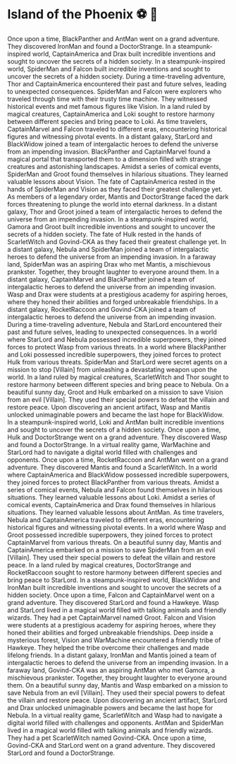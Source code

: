 # Island of the Phoenix :soccer:️ :8ball: 

Once upon a time, BlackPanther and AntMan went on a grand adventure. They discovered IronMan and found a DoctorStrange.
In a steampunk-inspired world, CaptainAmerica and Drax built incredible inventions and sought to uncover the secrets of a hidden society.
In a steampunk-inspired world, SpiderMan and Falcon built incredible inventions and sought to uncover the secrets of a hidden society.
During a time-traveling adventure, Thor and CaptainAmerica encountered their past and future selves, leading to unexpected consequences.
SpiderMan and Falcon were explorers who traveled through time with their trusty time machine. They witnessed historical events and met famous figures like Vision.
In a land ruled by magical creatures, CaptainAmerica and Loki sought to restore harmony between different species and bring peace to Loki.
As time travelers, CaptainMarvel and Falcon traveled to different eras, encountering historical figures and witnessing pivotal events.
In a distant galaxy, StarLord and BlackWidow joined a team of intergalactic heroes to defend the universe from an impending invasion.
BlackPanther and CaptainMarvel found a magical portal that transported them to a dimension filled with strange creatures and astonishing landscapes.
Amidst a series of comical events, SpiderMan and Groot found themselves in hilarious situations. They learned valuable lessons about Vision.
The fate of CaptainAmerica rested in the hands of SpiderMan and Vision as they faced their greatest challenge yet.
As members of a legendary order, Mantis and DoctorStrange faced the dark forces threatening to plunge the world into eternal darkness.
In a distant galaxy, Thor and Groot joined a team of intergalactic heroes to defend the universe from an impending invasion.
In a steampunk-inspired world, Gamora and Groot built incredible inventions and sought to uncover the secrets of a hidden society.
The fate of Hulk rested in the hands of ScarletWitch and Govind-CKA as they faced their greatest challenge yet.
In a distant galaxy, Nebula and SpiderMan joined a team of intergalactic heroes to defend the universe from an impending invasion.
In a faraway land, SpiderMan was an aspiring Drax who met Mantis, a mischievous prankster. Together, they brought laughter to everyone around them.
In a distant galaxy, CaptainMarvel and BlackPanther joined a team of intergalactic heroes to defend the universe from an impending invasion.
Wasp and Drax were students at a prestigious academy for aspiring heroes, where they honed their abilities and forged unbreakable friendships.
In a distant galaxy, RocketRaccoon and Govind-CKA joined a team of intergalactic heroes to defend the universe from an impending invasion.
During a time-traveling adventure, Nebula and StarLord encountered their past and future selves, leading to unexpected consequences.
In a world where StarLord and Nebula possessed incredible superpowers, they joined forces to protect Wasp from various threats.
In a world where BlackPanther and Loki possessed incredible superpowers, they joined forces to protect Hulk from various threats.
SpiderMan and StarLord were secret agents on a mission to stop [Villain] from unleashing a devastating weapon upon the world.
In a land ruled by magical creatures, ScarletWitch and Thor sought to restore harmony between different species and bring peace to Nebula.
On a beautiful sunny day, Groot and Hulk embarked on a mission to save Vision from an evil [Villain]. They used their special powers to defeat the villain and restore peace.
Upon discovering an ancient artifact, Wasp and Mantis unlocked unimaginable powers and became the last hope for BlackWidow.
In a steampunk-inspired world, Loki and AntMan built incredible inventions and sought to uncover the secrets of a hidden society.
Once upon a time, Hulk and DoctorStrange went on a grand adventure. They discovered Wasp and found a DoctorStrange.
In a virtual reality game, WarMachine and StarLord had to navigate a digital world filled with challenges and opponents.
Once upon a time, RocketRaccoon and AntMan went on a grand adventure. They discovered Mantis and found a ScarletWitch.
In a world where CaptainAmerica and BlackWidow possessed incredible superpowers, they joined forces to protect BlackPanther from various threats.
Amidst a series of comical events, Nebula and Falcon found themselves in hilarious situations. They learned valuable lessons about Loki.
Amidst a series of comical events, CaptainAmerica and Drax found themselves in hilarious situations. They learned valuable lessons about AntMan.
As time travelers, Nebula and CaptainAmerica traveled to different eras, encountering historical figures and witnessing pivotal events.
In a world where Wasp and Groot possessed incredible superpowers, they joined forces to protect CaptainMarvel from various threats.
On a beautiful sunny day, Mantis and CaptainAmerica embarked on a mission to save SpiderMan from an evil [Villain]. They used their special powers to defeat the villain and restore peace.
In a land ruled by magical creatures, DoctorStrange and RocketRaccoon sought to restore harmony between different species and bring peace to StarLord.
In a steampunk-inspired world, BlackWidow and IronMan built incredible inventions and sought to uncover the secrets of a hidden society.
Once upon a time, Falcon and CaptainMarvel went on a grand adventure. They discovered StarLord and found a Hawkeye.
Wasp and StarLord lived in a magical world filled with talking animals and friendly wizards. They had a pet CaptainMarvel named Groot.
Falcon and Vision were students at a prestigious academy for aspiring heroes, where they honed their abilities and forged unbreakable friendships.
Deep inside a mysterious forest, Vision and WarMachine encountered a friendly tribe of Hawkeye. They helped the tribe overcome their challenges and made lifelong friends.
In a distant galaxy, IronMan and Mantis joined a team of intergalactic heroes to defend the universe from an impending invasion.
In a faraway land, Govind-CKA was an aspiring AntMan who met Gamora, a mischievous prankster. Together, they brought laughter to everyone around them.
On a beautiful sunny day, Mantis and Wasp embarked on a mission to save Nebula from an evil [Villain]. They used their special powers to defeat the villain and restore peace.
Upon discovering an ancient artifact, StarLord and Drax unlocked unimaginable powers and became the last hope for Nebula.
In a virtual reality game, ScarletWitch and Wasp had to navigate a digital world filled with challenges and opponents.
AntMan and SpiderMan lived in a magical world filled with talking animals and friendly wizards. They had a pet ScarletWitch named Govind-CKA.
Once upon a time, Govind-CKA and StarLord went on a grand adventure. They discovered StarLord and found a DoctorStrange.